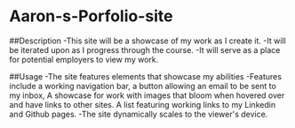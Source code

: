 # Aaron-s-Porfolio-site

##Description
-This site will be a showcase of my work as I create it.
-It will be iterated upon as I progress through the course.
-It will serve as a place for potential employers to view my work.

##Usage
-The site features elements that showcase my abilities
-Features include a working navigation bar, a button allowing an email to be sent to my inbox, A showcase for work with images that bloom when hovered over and have links to other sites. A list featuring working links to my Linkedin and Github pages.
-The site dynamically scales to the viewer's device.
